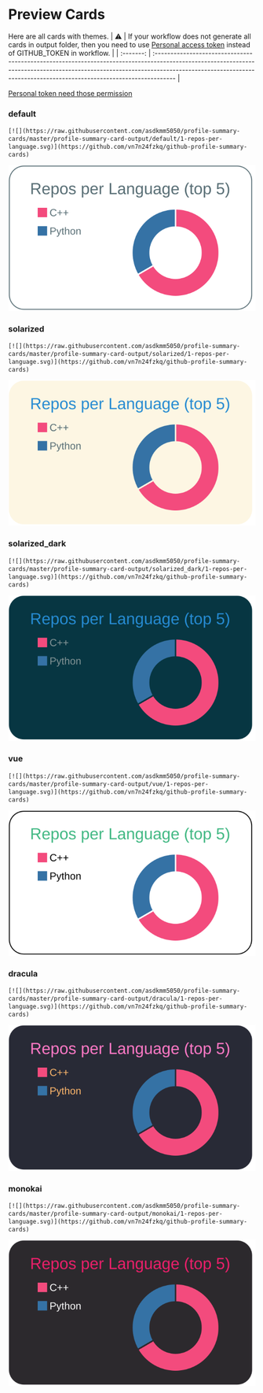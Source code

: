 
# Preview Cards

Here are all cards with themes.
| :warning: | If your workflow does not generate all cards in output folder, then you need to use [Personal access token](https://docs.github.com/en/actions/configuring-and-managing-workflows/creating-and-storing-encrypted-secrets) instead of GITHUB_TOKEN in workflow. |
| :-------: | :------------------------------------------------------------------------------------------------------------------------------------------------------------------------------------------------------------------------------------------------ |

[Personal token need those permission](https://github.com/vn7n24fzkq/github-profile-summary-cards/wiki/Personal-access-token-permissions)


### default


```
[![](https://raw.githubusercontent.com/asdkmm5050/profile-summary-cards/master/profile-summary-card-output/default/1-repos-per-language.svg)](https://github.com/vn7n24fzkq/github-profile-summary-cards)
```
![](https://raw.githubusercontent.com/asdkmm5050/profile-summary-cards/master/profile-summary-card-output/default/1-repos-per-language.svg)


### solarized


```
[![](https://raw.githubusercontent.com/asdkmm5050/profile-summary-cards/master/profile-summary-card-output/solarized/1-repos-per-language.svg)](https://github.com/vn7n24fzkq/github-profile-summary-cards)
```
![](https://raw.githubusercontent.com/asdkmm5050/profile-summary-cards/master/profile-summary-card-output/solarized/1-repos-per-language.svg)


### solarized_dark


```
[![](https://raw.githubusercontent.com/asdkmm5050/profile-summary-cards/master/profile-summary-card-output/solarized_dark/1-repos-per-language.svg)](https://github.com/vn7n24fzkq/github-profile-summary-cards)
```
![](https://raw.githubusercontent.com/asdkmm5050/profile-summary-cards/master/profile-summary-card-output/solarized_dark/1-repos-per-language.svg)


### vue


```
[![](https://raw.githubusercontent.com/asdkmm5050/profile-summary-cards/master/profile-summary-card-output/vue/1-repos-per-language.svg)](https://github.com/vn7n24fzkq/github-profile-summary-cards)
```
![](https://raw.githubusercontent.com/asdkmm5050/profile-summary-cards/master/profile-summary-card-output/vue/1-repos-per-language.svg)


### dracula


```
[![](https://raw.githubusercontent.com/asdkmm5050/profile-summary-cards/master/profile-summary-card-output/dracula/1-repos-per-language.svg)](https://github.com/vn7n24fzkq/github-profile-summary-cards)
```
![](https://raw.githubusercontent.com/asdkmm5050/profile-summary-cards/master/profile-summary-card-output/dracula/1-repos-per-language.svg)


### monokai


```
[![](https://raw.githubusercontent.com/asdkmm5050/profile-summary-cards/master/profile-summary-card-output/monokai/1-repos-per-language.svg)](https://github.com/vn7n24fzkq/github-profile-summary-cards)
```
![](https://raw.githubusercontent.com/asdkmm5050/profile-summary-cards/master/profile-summary-card-output/monokai/1-repos-per-language.svg)

